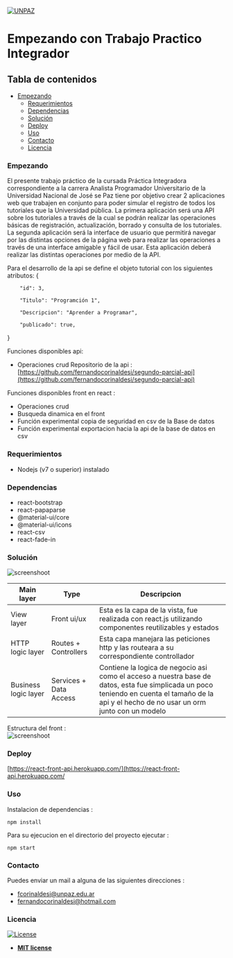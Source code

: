 <a href="http://www.unpaz.edu.ar"><img src="https://www.unpaz.edu.ar/sites/default/files/unpaz_0.png" title="FVCproductions" alt="UNPAZ"></a>

# Empezando con Trabajo Practico Integrador

## Tabla de contenidos
- [Empezando](#Empezando)
  - [Requerimientos](#Requerimientos)
  - [Dependencias](#Dependencias)
  - [Solución](#Solución)
  - [Deploy](#Deploy)
  - [Uso](#Uso)
  - [Contacto](#Contacto)
  - [Licencia](#Licencia)
 

### Empezando
El presente trabajo práctico de la cursada Práctica Integradora correspondiente a la carrera Analista Programador Universitario de la Universidad Nacional de José se Paz tiene por objetivo crear 2 aplicaciones web que trabajen en conjunto para poder simular el registro de todos los tutoriales que la Universidad pública.
La primera aplicación será una API sobre los tutoriales a través de la cual se podrán realizar las operaciones básicas de registración, actualización, borrado y consulta de los tutoriales.
La segunda aplicación será la interface de usuario que permitirá navegar por las distintas opciones de la página web para realizar las operaciones a través de una interface amigable y fácil de usar. Esta aplicación deberá realizar las distintas operaciones por medio de la API.  


Para el desarrollo de la api se define el objeto tutorial con los siguientes atributos: 
{

        "id": 3,

        "Titulo": "Programción 1",

        "Descripcion": "Aprender a Programar",

        "publicado": true,

}

Funciones disponibles api:
* Operaciones crud
Repositorio de la api : [https://github.com/fernandocorinaldesi/segundo-parcial-api](https://github.com/fernandocorinaldesi/segundo-parcial-api)  

Funciones disponibles front en react :
* Operaciones crud
* Busqueda dinamica en el front
* Función experimental copia de seguridad en csv de la Base de datos
* Función experimental exportacion hacia la api de la base de datos en csv
 
### Requerimientos 

 - Nodejs  (v7 o superior) instalado

### Dependencias 

 - react-bootstrap
 - react-papaparse
 - @material-ui/core
 - @material-ui/icons
 - react-csv
 - react-fade-in
 

### Solución   

![screenshoot](https://i.ibb.co/6t42ZXn/tpdise-o.jpg)

Main layer     | Type   | Descripcion
--------------------- | -------------------- | ---------------------  
View layer | Front ui/ux | Esta es la capa de la vista, fue realizada con react.js utilizando componentes reutilizables y estados
HTTP logic layer | Routes + Controllers | Esta capa manejara las peticiones http y las routeara a su correspondiente controllador
Business logic layer | Services + Data Access | Contiene la logica de negocio asi como el acceso a nuestra base de datos, esta fue simplicada un poco teniendo en cuenta el tamaño de la api y el hecho de no usar un orm junto  con un modelo  


Estructura del front :  
![screenshoot](https://i.ibb.co/0hn6vhK/front.jpg)
### Deploy  
[https://react-front-api.herokuapp.com/](https://react-front-api.herokuapp.com/

### Uso  

Instalacion de dependencias :  

`npm install`

Para su ejecucion en el directorio del proyecto ejecutar :  

`npm start`

### Contacto

Puedes enviar un mail a alguna de las siguientes direcciones : 

- fcorinaldesi@unpaz.edu.ar
- fernandocorinaldesi@hotmail.com

### Licencia

[![License](http://img.shields.io/:license-mit-blue.svg?style=flat-square)](http://badges.mit-license.org)

- **[MIT license](http://opensource.org/licenses/mit-license.php)**
